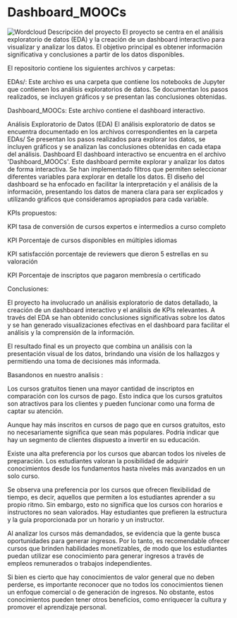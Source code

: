 # Dashboard_MOOCs
![Wordcloud]("Dashboard_MOOCs\wordcloudsuccs.png")
Descripción del proyecto
El proyecto se centra en el análisis exploratorio de datos (EDA) y la creación de un dashboard interactivo para visualizar y analizar los datos. El objetivo principal es obtener información significativa y conclusiones a partir de los datos disponibles.

El repositorio contiene los siguientes archivos y carpetas:

EDAs/: Este archivo es una carpeta que contiene los notebooks de Jupyter que contienen los análisis exploratorios de datos. Se documentan los pasos realizados, se incluyen gráficos y se presentan las conclusiones obtenidas.


Dashboard_MOOCs: Este archivo contiene el dashboard interactivo.

Análisis Exploratorio de Datos (EDA)
El análisis exploratorio de datos se encuentra documentado en los archivos correspondientes en la carpeta EDAs/ Se presentan los pasos realizados para explorar los datos, se incluyen gráficos y se analizan las conclusiones obtenidas en cada etapa del análisis.
Dashboard
El dashboard interactivo se encuentra en el archivo 'Dashboard_MOOCs'. Este dashboard permite explorar y analizar los datos de forma interactiva. Se han implementado filtros que permiten seleccionar diferentes variables para explorar en detalle los datos. El diseño del dashboard se ha enfocado en facilitar la interpretación y el análisis de la información, presentando los datos de manera clara para ser explicados y utilizando gráficos que consideramos apropiados para cada variable.

KPIs propuestos:

KPI tasa de conversión de cursos expertos e intermedios a curso completo

KPI Porcentaje de cursos disponibles en múltiples idiomas

KPI satisfacción porcentaje de reviewers que dieron 5 estrellas en su valoración

KPI Porcentaje de inscriptos que pagaron membresía o certificado

Conclusiones:

El proyecto ha involucrado un análisis exploratorio de datos detallado, la creación de un dashboard interactivo y el análisis de KPIs relevantes. A través del EDA se han obtenido conclusiones significativas sobre los datos y se han generado visualizaciones efectivas en el dashboard para facilitar el análisis y la comprensión de la información.

El resultado final es un proyecto que combina un análisis con la presentación visual de los datos, brindando una visión de los hallazgos y permitiendo una toma de decisiones más informada.

Basandonos en nuestro analisis :

Los cursos gratuitos tienen una mayor cantidad de inscriptos en comparación con los cursos de pago. Esto indica que los cursos gratuitos son atractivos para los clientes y pueden funcionar como una forma de captar su atención.

Aunque hay más inscritos en cursos de pago que en cursos gratuitos, esto no necesariamente significa que sean más populares. Podría indicar que hay un segmento de clientes dispuesto a invertir en su educación.

Existe una alta preferencia por los cursos que abarcan todos los niveles de preparación. Los estudiantes valoran la posibilidad de adquirir conocimientos desde los fundamentos hasta niveles más avanzados en un solo curso.

Se observa una preferencia por los cursos que ofrecen flexibilidad de tiempo, es decir, aquellos que permiten a los estudiantes aprender a su propio ritmo. Sin embargo, esto no significa que los cursos con horarios e instructores no sean valorados. Hay estudiantes que prefieren la estructura y la guía proporcionada por un horario y un instructor.

Al analizar los cursos más demandados, se evidencia que la gente busca oportunidades para generar ingresos. Por lo tanto, es recomendable ofrecer cursos que brinden habilidades monetizables, de modo que los estudiantes puedan utilizar ese conocimiento para generar ingresos a través de empleos remunerados o trabajos independientes.

Si bien es cierto que hay conocimientos de valor general que no deben perderse, es importante reconocer que no todos los conocimientos tienen un enfoque comercial o de generación de ingresos. No obstante, estos conocimientos pueden tener otros beneficios, como enriquecer la cultura y promover el aprendizaje personal.